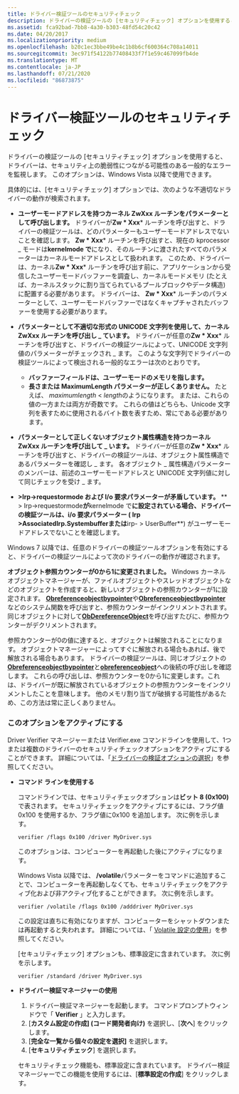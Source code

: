 ```yaml
---
title: ドライバー検証ツールのセキュリティチェック
description: ドライバーの検証ツールの [セキュリティチェック] オプションを使用すると、ドライバーは、セキュリティ上の脆弱性につながる可能性のある一般的なエラーを監視します。
ms.assetid: fca92bad-7bb8-4a30-b303-48fd54c20c42
ms.date: 04/20/2017
ms.localizationpriority: medium
ms.openlocfilehash: b20c1ec3bbe49be4c1b8b6cf600364c708a14011
ms.sourcegitcommit: 3ec971f54122b77408433f7f1e59c467099fb4de
ms.translationtype: MT
ms.contentlocale: ja-JP
ms.lasthandoff: 07/21/2020
ms.locfileid: "86873875"
---
```

# <a name="driver-verifier-security-checks"></a>ドライバー検証ツールのセキュリティチェック

ドライバーの検証ツールの [セキュリティチェック] オプションを使用すると、ドライバーは、セキュリティ上の脆弱性につながる可能性のある一般的なエラーを監視します。 このオプションは、Windows Vista 以降で使用できます。

具体的には、[セキュリティチェック] オプションでは、次のような不適切なドライバーの動作が検索されます。

- **ユーザーモードアドレスを持つカーネル ZwXxx ルーチンをパラメーターとして呼び出します。** ドライバーが**Zw * Xxx*** ルーチンを呼び出すと、ドライバーの検証ツールは、どのパラメーターもユーザーモードアドレスでないことを確認します。 **Zw * Xxx*** ルーチンを呼び出すと、現在の kprocessor \_ モードは**kernelmode で**になり、そのルーチンに渡されたすべてのパラメーターはカーネルモードアドレスとして扱われます。 このため、ドライバーは、カーネル**Zw * Xxx*** ルーチンを呼び出す前に、アプリケーションから受信したユーザーモードバッファーを調査し、カーネルモードメモリ (たとえば、カーネルスタックに割り当てられているプールブロックやデータ構造) に配置する必要があります。 ドライバーは、 **Zw * Xxx*** ルーチンのパラメーターとして、ユーザーモードバッファーではなくキャプチャされたバッファーを使用する必要があります。

- **パラメーターとして不適切な形式の UNICODE 文字列を使用して、カーネル ZwXxx ルーチンを呼び出し \_ ています。** ドライバーが任意の**Zw * Xxx*** ルーチンを呼び出すと、ドライバーの検証ツールによって、UNICODE 文字列値のパラメーターがチェックされ \_ ます。 このような文字列でドライバーの検証ツールによって検出される一般的なエラーは次のとおりです。
  -   **バッファーフィールドは、ユーザーモードのメモリを指します。**
  -   **長さまたは MaximumLength パラメーターが正しくありません。** たとえば、 *maximumlength* &lt; *length*のようになります。 または、これらの値の一方または両方が奇数です。 これらの値はどちらも、Unicode 文字列を表すために使用されるバイト数を表すため、常にである必要があります。
- **パラメーターとして正しくないオブジェクト属性構造を持つカーネル ZwXxx ルーチンを呼び出して \_ います。** ドライバーが任意の**Zw * Xxx*** ルーチンを呼び出すと、ドライバーの検証ツールは、オブジェクト属性構造であるパラメーターを確認し \_ ます。 各オブジェクト \_ 属性構造パラメーターのメンバーは、前述のユーザーモードアドレスと UNICODE 文字列値に対して同じチェックを受け \_ ます。

- **&gt;Irp->requestormode および I/o 要求パラメーターが矛盾しています。** ** &gt; Irp->requestormode**が**kernelmode で**に設定されている場合、ドライバーの検証ツールは、i/o 要求パラメーター ( **Irp &gt;AssociatedIrp.Systembuffer**または**irp- &gt; UserBuffer**) がユーザーモードアドレスでないことを確認します。

Windows 7 以降では、任意のドライバーの検証ツールオプションを有効にすると、ドライバーの検証ツールによって次のドライバーの動作が確認されます。

**オブジェクト参照カウンターが0から1に変更されました。**
Windows カーネルオブジェクトマネージャーが、ファイルオブジェクトやスレッドオブジェクトなどのオブジェクトを作成すると、新しいオブジェクトの参照カウンターが1に設定されます。 [**Obreferenceobjectbypointer**](https://docs.microsoft.com/windows-hardware/drivers/ddi/wdm/nf-wdm-obreferenceobjectbypointer)や[**Obreferenceobjectbypointer**](https://docs.microsoft.com/windows-hardware/drivers/ddi/wdm/nf-wdm-obreferenceobjectbyhandle)などのシステム関数を呼び出すと、参照カウンターがインクリメントされます。 同じオブジェクトに対して[**ObDereferenceObject**](https://docs.microsoft.com/windows-hardware/drivers/ddi/wdm/nf-wdm-obdereferenceobject)を呼び出すたびに、参照カウンターがデクリメントされます。

参照カウンターが0の値に達すると、オブジェクトは解放されることになります。 オブジェクトマネージャーによってすぐに解放される場合もあれば、後で解放される場合もあります。 ドライバーの検証ツールは、同じオブジェクトの[**Obreferenceobjectbypointer**](https://docs.microsoft.com/windows-hardware/drivers/ddi/wdm/nf-wdm-obreferenceobjectbypointer)と[**obreferenceobject**](https://docs.microsoft.com/windows-hardware/drivers/ddi/wdm/nf-wdm-obfreferenceobject)への後続の呼び出しを確認します。 これらの呼び出しは、参照カウンターを0から1に変更します。これは、ドライバーが既に解放されているオブジェクトの参照カウンターをインクリメントしたことを意味します。 他のメモリ割り当てが破損する可能性があるため、この方法は常に正しくありません。

### <a name="span-idactivating_this_optionspanspan-idactivating_this_optionspanactivating-this-option"></a><span id="activating_this_option"></span><span id="ACTIVATING_THIS_OPTION"></span>このオプションをアクティブにする

Driver Verifier マネージャーまたは Verifier.exe コマンドラインを使用して、1つまたは複数のドライバーのセキュリティチェックオプションをアクティブにすることができます。 詳細については、「[ドライバーの検証オプションの選択](selecting-driver-verifier-options.md)」を参照してください。

-   **コマンド ラインを使用する**

    コマンドラインでは、セキュリティチェックオプションは**ビット 8 (0x100)** で表されます。 セキュリティチェックをアクティブにするには、フラグ値0x100 を使用するか、フラグ値に0x100 を追加します。 次に例を示します。

    ```
    verifier /flags 0x100 /driver MyDriver.sys
    ```

    このオプションは、コンピューターを再起動した後にアクティブになります。

    Windows Vista 以降では、 **/volatile**パラメーターをコマンドに追加することで、コンピューターを再起動しなくても、セキュリティチェックをアクティブ化および非アクティブ化することができます。 次に例を示します。

    ```
    verifier /volatile /flags 0x100 /adddriver MyDriver.sys
    ```

    この設定は直ちに有効になりますが、コンピューターをシャットダウンまたは再起動すると失われます。 詳細については、「 [Volatile 設定の使用](using-volatile-settings.md)」を参照してください。

    [セキュリティチェック] オプションも、標準設定に含まれています。 次に例を示します。

    ```
    verifier /standard /driver MyDriver.sys
    ```

-   **ドライバー検証マネージャーの使用**

    1.  ドライバー検証マネージャーを起動します。 コマンドプロンプトウィンドウで「 **Verifier** 」と入力します。
    2.  [**カスタム設定の作成] (コード開発者向け)** を選択し、[**次へ**] をクリックします。
    3.  [**完全な一覧から個々の設定を選択]** を選択します。
    4.  [**セキュリティチェック**] を選択します。

    セキュリティチェック機能も、標準設定に含まれています。 ドライバー検証マネージャーでこの機能を使用するには、[**標準設定の作成**] をクリックします。

 

 





